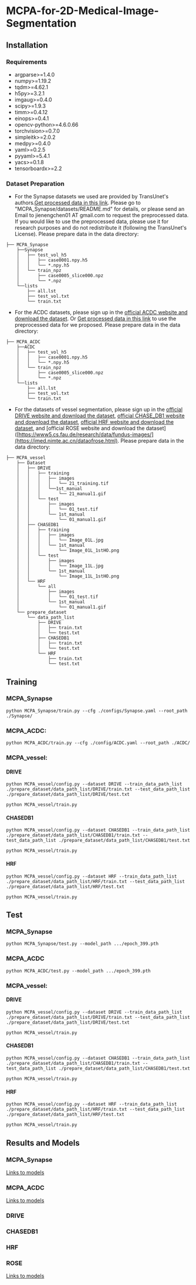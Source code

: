 # MCPA-for-2D-Medical-Image-Segmentation

## Installation

### Requirements

* argparse>=1.4.0
* numpy>=1.19.2
* tqdm>=4.62.1
* h5py>=3.2.1
* imgaug>=0.4.0
* scipy>=1.9.3
* timm>=0.4.12
* einops>=0.4.1
* opencv-python>=4.6.0.66
* torchvision>=0.7.0
* simpleitk>=2.0.2
* medpy>=0.4.0
* yaml>=0.2.5
* pyyaml>=5.4.1
* yacs>=0.1.8
* tensorboardx>=2.2


### Dataset Preparation
* For the Synapse datasets we used are provided by TransUnet's authors.[Get processed data in this link](https://drive.google.com/drive/folders/1ACJEoTp-uqfFJ73qS3eUObQh52nGuzCd). Please go to "MCPA_Synapse/datasets/README.md" for details, or please send an Email to jienengchen01 AT gmail.com to request the preprocessed data. If you would like to use the preprocessed data, please use it for research purposes and do not redistribute it (following the TransUnet's License). Please prepare data in the data directory:
```
├── MCPA_Synapse
    ├──Synapse
    │   ├── test_vol_h5
    │   │   ├── case0001.npy.h5
    │   │   └── *.npy.h5
    │   └── train_npz
    │       ├── case0005_slice000.npz
    │       └── *.npz
    └──lists
        ├── all.lst
        ├── test_vol.txt
        └── train.txt
```

* For the ACDC datasets, please sign up in the [official ACDC website and download the dataset](https://www.creatis.insa-lyon.fr/Challenge/acdc). Or [Get processed data in this link](https://drive.google.com/drive/folders/1ACJEoTp-uqfFJ73qS3eUObQh52nGuzCd) to use the preprocessed data for we proposed. Please prepare data in the data directory:

```
├── MCPA_ACDC
    ├──ACDC
    │   ├── test_vol_h5
    │   │   ├── case0001.npy.h5
    │   │   └── *.npy.h5
    │   └── train_npz
    │       ├── case0005_slice000.npz
    │       └── *.npz
    └──lists
        ├── all.lst
        ├── test_vol.txt
        └── train.txt
```

* For the datasets of vessel segmentation, please sign up in the [official DRIVE website and download the dataset](https://drive.grand-challenge.org/), [official CHASE_DB1 website and download the dataset](https://blogs.kingston.ac.uk/retinal/chasedb1/), [official HRF website and download the dataset](https://www5.cs.fau.de/research/data/fundus-images/), and [official ROSE website and download the dataset]([https://www5.cs.fau.de/research/data/fundus-images/](https://imed.nimte.ac.cn/dataofrose.html). Please prepare data in the data directory:
```
├── MCPA_vessel
    ├── Dataset
    │   ├── DRIVE
    │   │   ├── training
    │   │   │   ├── images
    │   │   │   │   └── 21_training.tif
    │   │   │   └──1st_manual
    │   │   │       └── 21_manual1.gif
    │   │   └── test
    │   │       ├── images  
    │   │       │   └── 01_test.tif
    │   │       └── 1st_manual
    │   │           └── 01_manual1.gif
    │   ├── CHASEDB1
    │   │   ├── training
    │   │   │   ├── images
    │   │   │   │   └── Image_01L.jpg
    │   │   │   └── 1st_manual
    │   │   │       └── Image_01L_1stHO.png
    │   │   └── test
    │   │       ├── images  
    │   │       │   └── Image_11L.jpg
    │   │       └── 1st_manual
    │   │           └── Image_11L_1stHO.png
    │   └── HRF
    │       └── all
    │           ├── images
    │           │   └── 01_test.tif
    │           └── 1st_manual
    │               └── 01_manual1.gif      
    └── prepare_dataset
        └── data_path_list
            ├── DRIVE
            │   ├── train.txt
            │   └── test.txt
            ├── CHASEDB1
            │   ├── train.txt
            │   └── test.txt
            └── HRF
                ├── train.txt
                └── test.txt
```

## Training

### MCPA_Synapse

`python MCPA_Synapse/train.py --cfg ./configs/Synapse.yaml --root_path ./Synapse/` 

### MCPA_ACDC:

`python MCPA_ACDC/train.py --cfg ./config/ACDC.yaml --root_path ./ACDC/`

### MCPA_vessel:

#### DRIVE
`python MCPA_vessel/config.py --dataset DRIVE --train_data_path_list ./prepare_dataset/data_path_list/DRIVE/train.txt --test_data_path_list ./prepare_dataset/data_path_list/DRIVE/test.txt`

`python MCPA_vessel/train.py`

#### CHASEDB1
`python MCPA_vessel/config.py --dataset CHASEDB1 --train_data_path_list ./prepare_dataset/data_path_list/CHASEDB1/train.txt --test_data_path_list ./prepare_dataset/data_path_list/CHASEDB1/test.txt`

`python MCPA_vessel/train.py`

#### HRF
`python MCPA_vessel/config.py --dataset HRF --train_data_path_list ./prepare_dataset/data_path_list/HRF/train.txt --test_data_path_list ./prepare_dataset/data_path_list/HRF/test.txt`

`python MCPA_vessel/train.py`


## Test

### MCPA_Synapse

`python MCPA_Synapse/test.py --model_path .../epoch_399.pth` 

### MCPA_ACDC

`python MCPA_ACDC/test.py --model_path .../epoch_399.pth` 

### MCPA_vessel:

#### DRIVE
`python MCPA_vessel/config.py --dataset DRIVE --train_data_path_list ./prepare_dataset/data_path_list/DRIVE/train.txt --test_data_path_list ./prepare_dataset/data_path_list/DRIVE/test.txt`

`python MCPA_vessel/train.py`

#### CHASEDB1
`python MCPA_vessel/config.py --dataset CHASEDB1 --train_data_path_list ./prepare_dataset/data_path_list/CHASEDB1/train.txt --test_data_path_list ./prepare_dataset/data_path_list/CHASEDB1/test.txt`

`python MCPA_vessel/train.py`

#### HRF
`python MCPA_vessel/config.py --dataset HRF --train_data_path_list ./prepare_dataset/data_path_list/HRF/train.txt --test_data_path_list ./prepare_dataset/data_path_list/HRF/test.txt`

`python MCPA_vessel/train.py`


## Results and Models

### MCPA_Synapse

[Links to models](https://drive.google.com/drive/folders/1bAtCNYCFPNREPlEqOd-99goWUr9P_eKt)

### MCPA_ACDC

[Links to models](https://drive.google.com/drive/folders/1bAtCNYCFPNREPlEqOd-99goWUr9P_eKt)

### DRIVE



### CHASEDB1

### HRF

### ROSE



[Links to models](https://drive.google.com/drive/folders/1Dqh0Jcs-lqKv0BkEJmMX8JJwnhCL7mhx?usp=sharing)









